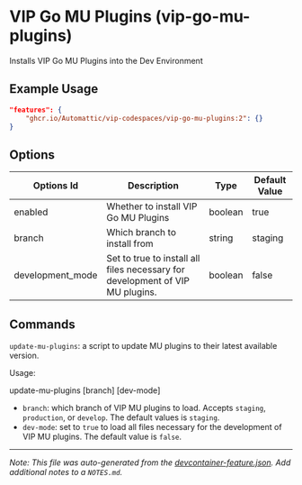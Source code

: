 
# VIP Go MU Plugins (vip-go-mu-plugins)

Installs VIP Go MU Plugins into the Dev Environment

## Example Usage

```json
"features": {
    "ghcr.io/Automattic/vip-codespaces/vip-go-mu-plugins:2": {}
}
```

## Options

| Options Id | Description | Type | Default Value |
|-----|-----|-----|-----|
| enabled | Whether to install VIP Go MU Plugins | boolean | true |
| branch | Which branch to install from | string | staging |
| development_mode | Set to true to install all files necessary for development of VIP MU plugins. | boolean | false |

## Commands

`update-mu-plugins`: a script to update MU plugins to their latest available version.

Usage:

update-mu-plugins [branch] [dev-mode]

* `branch`: which branch of VIP MU plugins to load. Accepts `staging`, `production`, or `develop`. The default values is `staging`.
* `dev-mode`: set to `true` to load all files necessary for the development of VIP MU plugins. The default value is `false`.


---

_Note: This file was auto-generated from the [devcontainer-feature.json](https://github.com/Automattic/vip-codespaces/blob/main/features/src/vip-go-mu-plugins/devcontainer-feature.json).  Add additional notes to a `NOTES.md`._
